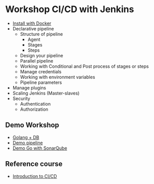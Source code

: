 # Workshop CI/CD with Jenkins
* [Install with Docker](https://github.com/up1/workshop-ci-cd-with-jenkins/tree/main/workshop/install)
* Declarative pipeline
  * Structure of pipeline
    * Agent
    * Stages
    * Steps
  * Design your pipeline
  * Parallel pipeline
  * Working with Conditional and Post process of stages or steps
  * Manage credentials
  * Working with environment variables
  * Pipeline parameters
* Manage plugins
* Scaling Jenkins (Master-slaves)
* Security
  * Authentication
  * Authorization

## Demo Workshop
* [Golang + DB](https://github.com/up1/workshop-devops-go)
* [Demo pipeline](https://github.com/up1/demo-pipeline)
* [Demo Go with SonarQube](https://github.com/up1/demo-go-sonarqube)

## Reference course
* [Introduction to CI/CD](https://github.com/up1/course-ci-cd-with-jenkins)
